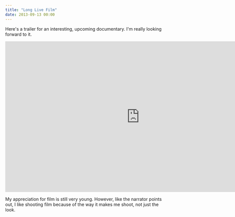 ```yaml
---
title: "Long Live Film"
date: 2013-09-13 00:00
---
```


<p>Here's a trailer for an interesting, upcoming documentary. I'm really looking forward to it. </p>

<div class="embed-responsive embed-responsive-16by9"><iframe data-image-dimensions="854x480" allowfullscreen="" src="http://www.youtube.com/embed/TdmozD2eBp8?feature=oembed&amp;wmode=opaque&amp;enablejsapi=1" width="854" data-embed="true" frameborder="0" height="480" class="embed-responsive-item"></iframe></div>

<p>My appreciation for film is still very young. However, like the narrator points out, I like shooting film because of the way it makes me shoot, not just the look.</p>

<!-- more -->

